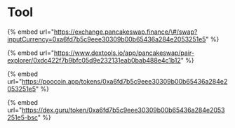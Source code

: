 # Tool

{% embed url="https://exchange.pancakeswap.finance/\#/swap?inputCurrency=0xa6fd7b5c9eee30309b00b65436a284e2053251e5" %}

{% embed url="https://www.dextools.io/app/pancakeswap/pair-explorer/0xdc422f7b9bfc05d9e232131eab0bab488e4c1b12" %}

{% embed url="https://poocoin.app/tokens/0xa6fd7b5c9eee30309b00b65436a284e2053251e5" %}

{% embed url="https://dex.guru/token/0xa6fd7b5c9eee30309b00b65436a284e2053251e5-bsc" %}





